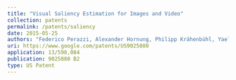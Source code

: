 ```yaml
---
title: "Visual Saliency Estimation for Images and Video"
collection: patents
permalink: /patents/saliency
date: 2015-05-25
authors: "Federico Perazzi, Alexander Hornung, Philipp Krähenbühl, Yael Pritch"
uri: https://www.google.com/patents/US9025880
application: 13/598,084
publication: 9025880 B2
type: US Patent
---
```

